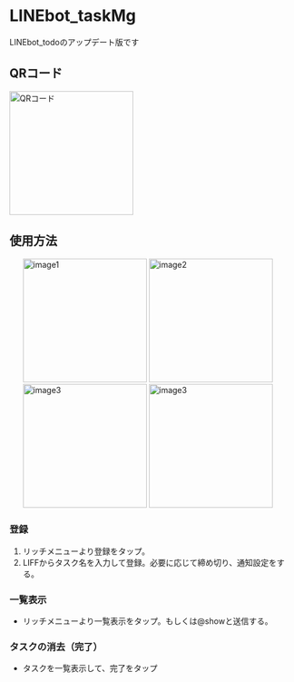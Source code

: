 # LINEbot_taskMg
LINEbot_todoのアップデート版です

<h2>QRコード</h2>
 <img width="218" alt="QRコード" src="https://user-images.githubusercontent.com/79906992/132246620-b878a0f0-48a7-4b7e-8fbc-7e31999fd01c.png">

<h2>使用方法</h2>
<ul>
  <img width="218" alt="image1" src="https://user-images.githubusercontent.com/79906992/140652973-a2f1ac93-326f-4d3b-a567-8380df60b2dc.PNG">
  <img width="218" alt="image2" src="https://user-images.githubusercontent.com/79906992/140653001-10e9f1a1-1c2e-47c1-bf8c-7064a8573427.PNG">
  <img width="218" alt="image3" src="https://user-images.githubusercontent.com/79906992/140653020-5906aa66-3b97-485e-ba9f-594722c4fc81.PNG">
   <img width="218" alt="image3" src="https://user-images.githubusercontent.com/79906992/140653036-9ef4fbf9-8e21-49c5-9cc1-7f229d94011c.PNG">
</ul>
<h3>登録</h3>
<ol>
  <li>リッチメニューより登録をタップ。</li>
  <li>LIFFからタスク名を入力して登録。必要に応じて締め切り、通知設定をする。</li>
</ol>
<h3>一覧表示</h3>
<ul>
  <li>リッチメニューより一覧表示をタップ。もしくは@showと送信する。</li>
</ul>
<h3>タスクの消去（完了）</h3>
<ul>
  <li>タスクを一覧表示して、完了をタップ</li>
</ul>

